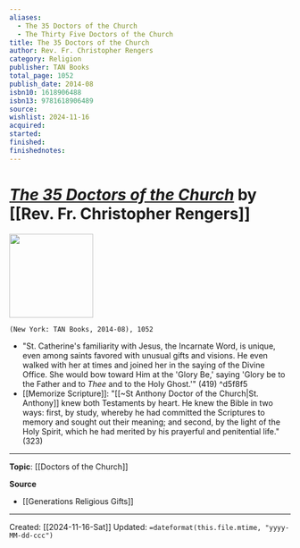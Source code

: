 ```yaml
---
aliases:
  - The 35 Doctors of the Church
  - The Thirty Five Doctors of the Church
title: The 35 Doctors of the Church
author: Rev. Fr. Christopher Rengers
category: Religion
publisher: TAN Books
total_page: 1052
publish_date: 2014-08
isbn10: 1618906488
isbn13: 9781618906489
source: 
wishlist: 2024-11-16
acquired: 
started: 
finished: 
finishednotes:
---
```

# *[The 35 Doctors of the Church]()* by [[Rev. Fr. Christopher Rengers]]

<img src="http://books.google.com/books/content?id=hl6uCgAAQBAJ&printsec=frontcover&img=1&zoom=1&edge=curl&source=gbs_api" width=150>

`(New York: TAN Books, 2014-08), 1052`

- "St. Catherine's familiarity with Jesus, the Incarnate Word, is unique, even among saints favored with unusual gifts and visions. He even walked with her at times and joined her in the saying of the Divine Office. She would bow toward Him at the 'Glory Be,' saying 'Glory be to the Father and to *Thee* and to the Holy Ghost.'" (419) ^d5f8f5
- [[Memorize Scripture]]: "[[~St Anthony Doctor of the Church|St. Anthony]] knew both Testaments by heart. He knew the Bible in two ways: first, by study, whereby he had committed the Scriptures to memory and sought out their meaning; and second, by the light of the Holy Spirit, which he had merited by his prayerful and penitential life." (323)


--- 
**Topic**: [[Doctors of the Church]]

**Source**
- [[Generations Religious Gifts]]

---
Created: [[2024-11-16-Sat]]
Updated: `=dateformat(this.file.mtime, "yyyy-MM-dd-ccc")`